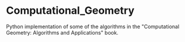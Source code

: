 # Computational_Geometry
Python implementation of some of the algorithms in the "Computational Geometry: Algorithms and Applications" book.
